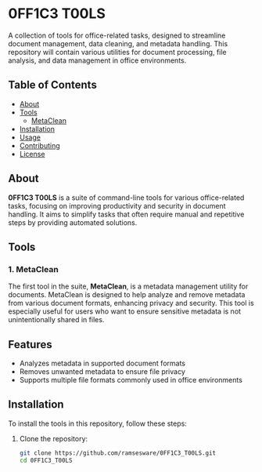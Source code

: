 # 0FF1C3 T00LS

A collection of tools for office-related tasks, designed to streamline document management, data cleaning, and metadata handling. This repository will contain various utilities for document processing, file analysis, and data management in office environments.

## Table of Contents

- [About](#about)
- [Tools](#tools)
  - [MetaClean](#metaclean)
- [Installation](#installation)
- [Usage](#usage)
- [Contributing](#contributing)
- [License](#license)

## About

**0FF1C3 T00LS** is a suite of command-line tools for various office-related tasks, focusing on improving productivity and security in document handling. It aims to simplify tasks that often require manual and repetitive steps by providing automated solutions.

## Tools

### 1. MetaClean

The first tool in the suite, **MetaClean**, is a metadata management utility for documents. MetaClean is designed to help analyze and remove metadata from various document formats, enhancing privacy and security. This tool is especially useful for users who want to ensure sensitive metadata is not unintentionally shared in files.

## Features
- Analyzes metadata in supported document formats
- Removes unwanted metadata to ensure file privacy
- Supports multiple file formats commonly used in office environments

## Installation

To install the tools in this repository, follow these steps:

1. Clone the repository:
   ```bash
   git clone https://github.com/ramsesware/0FF1C3_T00LS.git
   cd 0FF1C3_T00LS
